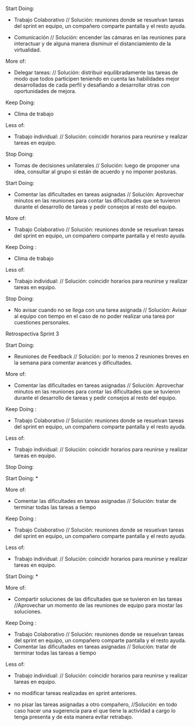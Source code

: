 <!-- Retrospectiva Sprint 1 -->

Start Doing: 
* Trabajo Colaborativo  // Solución: reuniones donde se resuelvan tareas del sprint en equipo, un compañero comparte pantalla y el resto ayuda.

* Comunicación      // Solución: encender las cámaras en las reuniones para interactuar y de alguna manera disminuir el distanciamiento de la virtualidad. 

More of:

* Delegar tareas:    // Solución: distribuir equilibradamente las tareas de modo que todos participen teniendo en cuenta las habilidades mejor desarrolladas de cada perfil y desafiando a desarrollar otras con oportunidades de mejora.

Keep Doing:

* Clima de trabajo

Less of: 

* Trabajo individual:   // Solución: coincidir horarios para reunirse y realizar tareas en equipo.  

Stop Doing:

* Tomas de decisiones unilaterales     // Solución: luego de proponer una idea, consultar al grupo si están de acuerdo y no imponer posturas.

<!-- Retrospectiva Sprint 2 -->

Start Doing: 

* Comentar las dificultades en tareas asignadas   // Solución: Aprovechar minutos en las reuniones para contar las dificultades que se tuvieron durante el desarrollo de tareas y pedir consejos al resto del equipo.

More of:
* Trabajo Colaborativo  // Solución: reuniones donde se resuelvan tareas del sprint en equipo, un compañero comparte pantalla y el resto ayuda.

Keep Doing :
* Clima de trabajo

Less of: 
* Trabajo individual:   // Solución: coincidir horarios para reunirse y realizar tareas en equipo.  

Stop Doing:
* No avisar cuando no se llega con una tarea asignada   // Solución: Avisar al equipo con tiempo en el caso de no poder realizar una tarea por cuestiones personales.

 Retrospectiva Sprint 3

Start Doing: 
* Reuniones de Feedback   // Solución: por lo menos 2 reuniones breves en la semana para comentar avances y dificultades. 

More of:
* Comentar las dificultades en tareas asignadas   // Solución: Aprovechar minutos en las reuniones para contar las dificultades que se tuvieron durante el desarrollo de tareas y pedir consejos al resto del equipo.

Keep Doing :
* Trabajo Colaborativo  // Solución: reuniones donde se resuelvan tareas del sprint en equipo, un compañero comparte pantalla y el resto ayuda.

Less of: 
* Trabajo individual:   // Solución: coincidir horarios para reunirse y realizar tareas en equipo.  

Stop Doing:


<!-- Retrospectiva Sprint 4 -->

Start Doing: 
* 

More of:
* Comentar las dificultades en tareas asignadas   // Solución: tratar de terminar todas las tareas a tiempo

Keep Doing :
* Trabajo Colaborativo  // Solución: reuniones donde se resuelvan tareas del sprint en equipo, un compañero comparte pantalla y el resto ayuda.

Less of: 
* Trabajo individual:   // Solución: coincidir horarios para reunirse y realizar tareas en equipo.  


<!-- Retrospectiva Sprint 5 -->

Start Doing: 
* 

More of:
* Compartir soluciones de las dificultades que se tuvieron en las tareas    //Aprovechar un momento de las reuniones de equipo para mostar las soluciones.

Keep Doing :
* Trabajo Colaborativo  // Solución: reuniones donde se resuelvan tareas del sprint en equipo, un compañero comparte pantalla y el resto ayuda.
* Comentar las dificultades en tareas asignadas   // Solución: tratar de terminar todas las tareas a tiempo

Less of: 
* Trabajo individual:   // Solución: coincidir horarios para reunirse y realizar tareas en equipo. 
* no modificar tareas realizadas en sprint anteriores.

* no pisar las tareas asignadas a otro compañero, //Solución: en todo caso hacer una sugerencia para el que tiene la actividad a cargo lo tenga presenta y de esta manera evitar retrabajo. 



